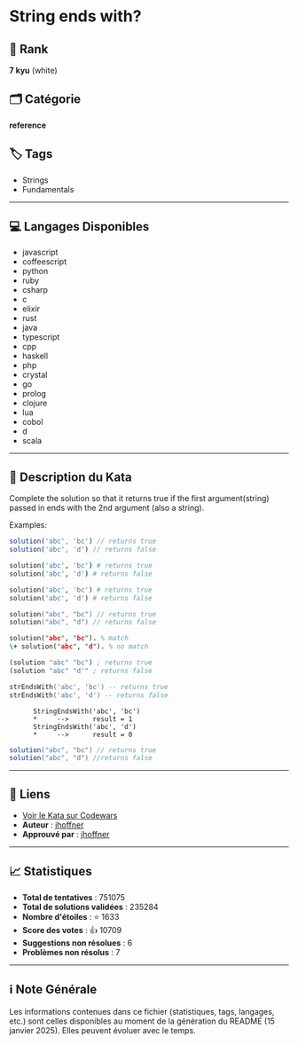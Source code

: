 # String ends with?

## 🏅 Rank
**7 kyu** (white)

## 🗂️ Catégorie
**reference**

## 🏷️ Tags
- Strings
- Fundamentals

---

## 💻 Langages Disponibles
- javascript
- coffeescript
- python
- ruby
- csharp
- c
- elixir
- rust
- java
- typescript
- cpp
- haskell
- php
- crystal
- go
- prolog
- clojure
- lua
- cobol
- d
- scala

---

## 📜 Description du Kata

Complete the solution so that it returns true if the first argument(string) passed in ends with the 2nd argument (also a string). 

Examples:

```javascript
solution('abc', 'bc') // returns true
solution('abc', 'd') // returns false
```
```coffeescript
solution('abc', 'bc') # returns true
solution('abc', 'd') # returns false
```
```python
solution('abc', 'bc') # returns true
solution('abc', 'd') # returns false
```
```go
solution("abc", "bc") // returns true
solution("abc", "d") // returns false
```
```prolog
solution("abc", "bc"). % match
\+ solution("abc", "d"). % no match
```
```clojure
(solution "abc" "bc") ; returns true
(solution "abc" "d'" ; returns false
```
```lua
strEndsWith('abc', 'bc') -- returns true
strEndsWith('abc', 'd') -- returns false
```
```cobol
      StringEndsWith('abc', 'bc')
      *     -->      result = 1
      StringEndsWith('abc', 'd')
      *     -->      result = 0
```
```scala
solution("abc", "bc") // returns true
solution("abc", "d") //returns false
```

---

## 🔗 Liens
- [Voir le Kata sur Codewars](https://www.codewars.com/kata/51f2d1cafc9c0f745c00037d)
- **Auteur** : [jhoffner](https://www.codewars.com/users/jhoffner)
- **Approuvé par** : [jhoffner](https://www.codewars.com/users/jhoffner)

---

## 📈 Statistiques
- **Total de tentatives** : 751075
- **Total de solutions validées** : 235284
- **Nombre d'étoiles** : ⭐ 1633
- **Score des votes** : 👍 10709
- **Suggestions non résolues** : 6
- **Problèmes non résolus** : 7

---

## ℹ️ Note Générale
Les informations contenues dans ce fichier (statistiques, tags, langages, etc.) sont celles disponibles au moment de la génération du README (15 janvier 2025). Elles peuvent évoluer avec le temps.
